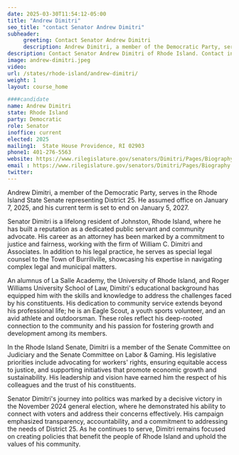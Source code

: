 ```yaml
---
date: 2025-03-30T11:54:12-05:00
title: "Andrew Dimitri"
seo_title: "contact Senator Andrew Dimitri"
subheader:
     greeting: Contact Senator Andrew Dimitri
     description: Andrew Dimitri, a member of the Democratic Party, serves in the Rhode Island State Senate representing District 25. He assumed office on January 7, 2025, and his current term is set to end on January 5, 2027.
description: Contact Senator Andrew Dimitri of Rhode Island. Contact information for Andrew Dimitri includes email address, phone number, and mailing address.
image: andrew-dimitri.jpeg
video:
url: /states/rhode-island/andrew-dimitri/
weight: 1
layout: course_home

####candidate
name: Andrew Dimitri
state: Rhode Island
party: Democratic
role: Senator
inoffice: current
elected: 2025
mailing1:  State House Providence, RI 02903
phone1: 401-276-5563
website: https://www.rilegislature.gov/senators/Dimitri/Pages/Biography.aspx/
email : https://www.rilegislature.gov/senators/Dimitri/Pages/Biography.aspx/
twitter: 
---
```

Andrew Dimitri, a member of the Democratic Party, serves in the Rhode Island State Senate representing District 25. He assumed office on January 7, 2025, and his current term is set to end on January 5, 2027.

Senator Dimitri is a lifelong resident of Johnston, Rhode Island, where he has built a reputation as a dedicated public servant and community advocate. His career as an attorney has been marked by a commitment to justice and fairness, working with the firm of William C. Dimitri and Associates. In addition to his legal practice, he serves as special legal counsel to the Town of Burrillville, showcasing his expertise in navigating complex legal and municipal matters.

An alumnus of La Salle Academy, the University of Rhode Island, and Roger Williams University School of Law, Dimitri's educational background has equipped him with the skills and knowledge to address the challenges faced by his constituents. His dedication to community service extends beyond his professional life; he is an Eagle Scout, a youth sports volunteer, and an avid athlete and outdoorsman. These roles reflect his deep-rooted connection to the community and his passion for fostering growth and development among its members.

In the Rhode Island Senate, Dimitri is a member of the Senate Committee on Judiciary and the Senate Committee on Labor & Gaming. His legislative priorities include advocating for workers' rights, ensuring equitable access to justice, and supporting initiatives that promote economic growth and sustainability. His leadership and vision have earned him the respect of his colleagues and the trust of his constituents.

Senator Dimitri's journey into politics was marked by a decisive victory in the November 2024 general election, where he demonstrated his ability to connect with voters and address their concerns effectively. His campaign emphasized transparency, accountability, and a commitment to addressing the needs of District 25. As he continues to serve, Dimitri remains focused on creating policies that benefit the people of Rhode Island and uphold the values of his community.
